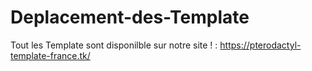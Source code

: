 # Deplacement-des-Template

Tout les Template sont disponilble sur notre site ! : https://pterodactyl-template-france.tk/

